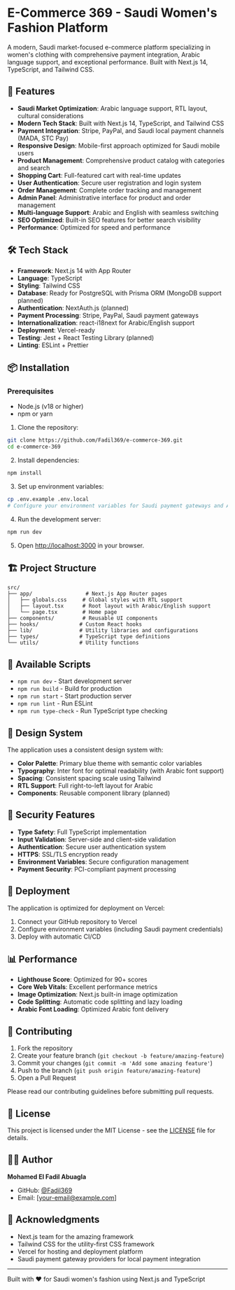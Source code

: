 # E-Commerce 369 - Saudi Women's Fashion Platform

A modern, Saudi market-focused e-commerce platform specializing in women's clothing with comprehensive payment integration, Arabic language support, and exceptional performance. Built with Next.js 14, TypeScript, and Tailwind CSS.

## 🚀 Features

- **Saudi Market Optimization**: Arabic language support, RTL layout, cultural considerations
- **Modern Tech Stack**: Built with Next.js 14, TypeScript, and Tailwind CSS
- **Payment Integration**: Stripe, PayPal, and Saudi local payment channels (MADA, STC Pay)
- **Responsive Design**: Mobile-first approach optimized for Saudi mobile users
- **Product Management**: Comprehensive product catalog with categories and search
- **Shopping Cart**: Full-featured cart with real-time updates
- **User Authentication**: Secure user registration and login system
- **Order Management**: Complete order tracking and management
- **Admin Panel**: Administrative interface for product and order management
- **Multi-language Support**: Arabic and English with seamless switching
- **SEO Optimized**: Built-in SEO features for better search visibility
- **Performance**: Optimized for speed and performance

## 🛠 Tech Stack

- **Framework**: Next.js 14 with App Router
- **Language**: TypeScript
- **Styling**: Tailwind CSS
- **Database**: Ready for PostgreSQL with Prisma ORM (MongoDB support planned)
- **Authentication**: NextAuth.js (planned)
- **Payment Processing**: Stripe, PayPal, Saudi payment gateways
- **Internationalization**: react-i18next for Arabic/English support
- **Deployment**: Vercel-ready
- **Testing**: Jest + React Testing Library (planned)
- **Linting**: ESLint + Prettier

## 📦 Installation

### Prerequisites

- Node.js (v18 or higher)
- npm or yarn

1. Clone the repository:

```bash
git clone https://github.com/Fadil369/e-commerce-369.git
cd e-commerce-369
```

2. Install dependencies:

```bash
npm install
```

3. Set up environment variables:

```bash
cp .env.example .env.local
# Configure your environment variables for Saudi payment gateways and Arabic support
```

4. Run the development server:

```bash
npm run dev
```

5. Open [http://localhost:3000](http://localhost:3000) in your browser.

## 🏗 Project Structure

```
src/
├── app/                 # Next.js App Router pages
│   ├── globals.css     # Global styles with RTL support
│   ├── layout.tsx      # Root layout with Arabic/English support
│   └── page.tsx        # Home page
├── components/         # Reusable UI components
├── hooks/             # Custom React hooks
├── lib/               # Utility libraries and configurations
├── types/             # TypeScript type definitions
└── utils/             # Utility functions
```

## 🚦 Available Scripts

- `npm run dev` - Start development server
- `npm run build` - Build for production
- `npm run start` - Start production server
- `npm run lint` - Run ESLint
- `npm run type-check` - Run TypeScript type checking

## 🎨 Design System

The application uses a consistent design system with:

- **Color Palette**: Primary blue theme with semantic color variables
- **Typography**: Inter font for optimal readability (with Arabic font support)
- **Spacing**: Consistent spacing scale using Tailwind
- **RTL Support**: Full right-to-left layout for Arabic
- **Components**: Reusable component library (planned)

## 🔐 Security Features

- **Type Safety**: Full TypeScript implementation
- **Input Validation**: Server-side and client-side validation
- **Authentication**: Secure user authentication system
- **HTTPS**: SSL/TLS encryption ready
- **Environment Variables**: Secure configuration management
- **Payment Security**: PCI-compliant payment processing

## 🚀 Deployment

The application is optimized for deployment on Vercel:

1. Connect your GitHub repository to Vercel
2. Configure environment variables (including Saudi payment credentials)
3. Deploy with automatic CI/CD

## 📊 Performance

- **Lighthouse Score**: Optimized for 90+ scores
- **Core Web Vitals**: Excellent performance metrics
- **Image Optimization**: Next.js built-in image optimization
- **Code Splitting**: Automatic code splitting and lazy loading
- **Arabic Font Loading**: Optimized Arabic font delivery

## 🤝 Contributing

1. Fork the repository
2. Create your feature branch (`git checkout -b feature/amazing-feature`)
3. Commit your changes (`git commit -m 'Add some amazing feature'`)
4. Push to the branch (`git push origin feature/amazing-feature`)
5. Open a Pull Request

Please read our contributing guidelines before submitting pull requests.

## 📄 License

This project is licensed under the MIT License - see the [LICENSE](LICENSE) file for details.

## 👨‍💻 Author

**Mohamed El Fadil Abuagla**

- GitHub: [@Fadil369](https://github.com/Fadil369)
- Email: [your-email@example.com]

## 🙏 Acknowledgments

- Next.js team for the amazing framework
- Tailwind CSS for the utility-first CSS framework
- Vercel for hosting and deployment platform
- Saudi payment gateway providers for local payment integration

---

Built with ❤️ for Saudi women's fashion using Next.js and TypeScript
